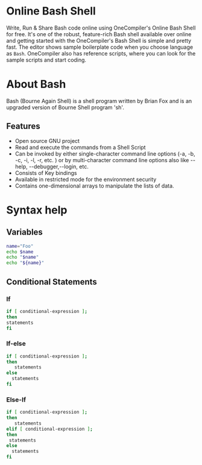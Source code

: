 # Online Bash Shell

Write, Run & Share Bash code online using OneCompiler's Online Bash Shell for free. It's one of the robust, feature-rich Bash shell available over online and getting started with the OneCompiler's Bash Shell is simple and pretty fast. The editor shows sample boilerplate code when you choose language as `Bash`. OneCompiler also has reference scripts, where you can look for the sample scripts and start coding. 

# About Bash

Bash (Bourne Again Shell) is a shell program written by Brian Fox and is an upgraded version of Bourne Shell program 'sh'.

## Features
* Open source GNU project
* Read and execute the commands from a Shell Script
* Can be invoked by either single-character command line options (-a, -b, -c, -i, -l, -r, etc. ) or by multi-character command line options also like  --help, --debugger,--login, etc.
* Consists of Key bindings
* Available in restricted mode for the environment security
* Contains one-dimensional arrays to manipulate the lists of data.

# Syntax help

##  Variables

```sh
name="Foo"
echo $name
echo "$name"
echo "${name}"
```
## Conditional Statements

### If

```sh
if [ conditional-expression ];  
then  
statements  
fi  
```
### If-else
```sh
if [ conditional-expression ];  
then  
   statements  
else  
  statements
fi  
```
### Else-If
```sh
if [ conditional-expression ];  
then  
   statements  
elif [ conditional-expression ];  
then  
 statements  
else  
  statements
fi 
